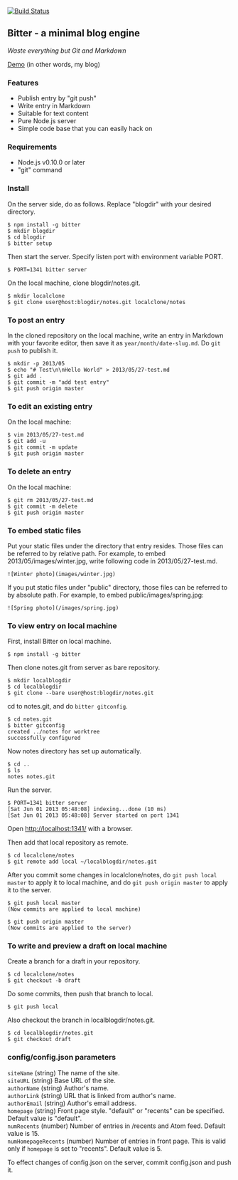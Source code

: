 [![Build Status](https://travis-ci.org/iizukanao/bitter.png)](https://travis-ci.org/iizukanao/bitter)

## Bitter - a minimal blog engine

_Waste everything but Git and Markdown_

[Demo](http://notes.kyu-mu.net/2013/05/27/markdown_example) (in other words, my blog)

### Features

- Publish entry by "git push"
- Write entry in Markdown
- Suitable for text content
- Pure Node.js server
- Simple code base that you can easily hack on

### Requirements

- Node.js v0.10.0 or later
- "git" command

### Install

On the server side, do as follows. Replace "blogdir" with your desired directory.

    $ npm install -g bitter
    $ mkdir blogdir
    $ cd blogdir
    $ bitter setup

Then start the server. Specify listen port with environment variable PORT.

    $ PORT=1341 bitter server

On the local machine, clone blogdir/notes.git.

    $ mkdir localclone
    $ git clone user@host:blogdir/notes.git localclone/notes

### To post an entry

In the cloned repository on the local machine, write an entry in Markdown with your favorite editor, then save it as `year/month/date-slug.md`. Do `git push` to publish it.

    $ mkdir -p 2013/05
    $ echo "# Test\n\nHello World" > 2013/05/27-test.md
    $ git add .
    $ git commit -m "add test entry"
    $ git push origin master

### To edit an existing entry

On the local machine:

    $ vim 2013/05/27-test.md
    $ git add -u
    $ git commit -m update
    $ git push origin master

### To delete an entry

On the local machine:

    $ git rm 2013/05/27-test.md
    $ git commit -m delete
    $ git push origin master

### To embed static files

Put your static files under the directory that entry resides. Those files can be referred to by relative path. For example, to embed 2013/05/images/winter.jpg, write following code in 2013/05/27-test.md.

    ![Winter photo](images/winter.jpg)

If you put static files under "public" directory, those files can be referred to by absolute path. For example, to embed public/images/spring.jpg:

    ![Spring photo](/images/spring.jpg)

### To view entry on local machine

First, install Bitter on local machine.

    $ npm install -g bitter

Then clone notes.git from server as bare repository.

    $ mkdir localblogdir
    $ cd localblogdir
    $ git clone --bare user@host:blogdir/notes.git

cd to notes.git, and do `bitter gitconfig`.

    $ cd notes.git
    $ bitter gitconfig
    created ../notes for worktree
    successfully configured

Now notes directory has set up automatically.

    $ cd ..
    $ ls
    notes notes.git

Run the server.

    $ PORT=1341 bitter server
    [Sat Jun 01 2013 05:48:08] indexing...done (10 ms)
    [Sat Jun 01 2013 05:48:08] Server started on port 1341

Open [http://localhost:1341/](http://localhost:1341/) with a browser.

Then add that local repository as remote.

    $ cd localclone/notes
    $ git remote add local ~/localblogdir/notes.git

After you commit some changes in localclone/notes, do `git push local master` to apply it to local machine, and do `git push origin master` to apply it to the server.

    $ git push local master
    (Now commits are applied to local machine)

    $ git push origin master
    (Now commits are applied to the server)

### To write and preview a draft on local machine

Create a branch for a draft in your repository.

    $ cd localclone/notes
    $ git checkout -b draft

Do some commits, then push that branch to local.

    $ git push local

Also checkout the branch in localblogdir/notes.git.

    $ cd localblogdir/notes.git
    $ git checkout draft

### config/config.json parameters

`siteName` (string) The name of the site.  
`siteURL` (string) Base URL of the site.  
`authorName` (string) Author's name.  
`authorLink` (string) URL that is linked from author's name.  
`authorEmail` (string) Author's email address.  
`homepage` (string) Front page style. "default" or "recents" can be specified. Default value is "default".  
`numRecents` (number) Number of entries in /recents and Atom feed. Default value is 15.  
`numHomepageRecents` (number) Number of entries in front page. This is valid only if `homepage` is set to "recents". Default value is 5.  

To effect changes of config.json on the server, commit config.json and push it.
